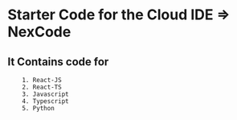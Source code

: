 # Starter Code for the Cloud IDE => NexCode

## It Contains code for

```
    1. React-JS
    2. React-TS
    3. Javascript
    4. Typescript
    5. Python
```
